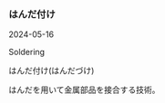 <article id="はんだ付け">

### はんだ付け

<p class="st_update_header">2024-05-16</p>
<p class="st_name_header_en">Soldering</p>
<p class="st_name_header_jp">はんだ付け(はんだづけ)</p>
<div class="article_explanation">はんだを用いて金属部品を接合する技術。</div>
</article>
